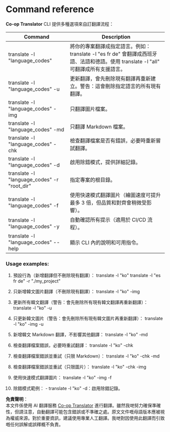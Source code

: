 <!--
CO_OP_TRANSLATOR_METADATA:
{
  "original_hash": "b38d8f042530a4bc872def7cb2c141cd",
  "translation_date": "2025-06-12T11:24:56+00:00",
  "source_file": "getting_started/command-reference.md",
  "language_code": "hk"
}
-->
# Command reference
**Co-op Translator** CLI 提供多種選項來自訂翻譯流程：

Command                                       | Description
----------------------------------------------|-------------------------------------------------------------------------------------------------------------------------------------------------------------------------------------------------------
translate -l "language_codes"                 | 將你的專案翻譯成指定語言。例如：translate -l "es fr de" 會翻譯成西班牙語、法語和德語。使用 translate -l "all" 可翻譯成所有支援語言。
translate -l "language_codes" -u              | 更新翻譯，會先刪除現有翻譯再重新建立。警告：這會刪除指定語言的所有現有翻譯。
translate -l "language_codes" -img            | 只翻譯圖片檔案。
translate -l "language_codes" -md             | 只翻譯 Markdown 檔案。
translate -l "language_codes" -chk            | 檢查翻譯檔案是否有錯誤，必要時重新嘗試翻譯。
translate -l "language_codes" -d              | 啟用除錯模式，提供詳細記錄。
translate -l "language_codes" -r "root_dir"   | 指定專案的根目錄。
translate -l "language_codes" -f              | 使用快速模式翻譯圖片（繪圖速度可提升最多 3 倍，但品質和對齊會稍微受影響）。
translate -l "language_codes" -y              | 自動確認所有提示（適用於 CI/CD 流程）。
translate -l "language_codes" --help          | 顯示 CLI 內的說明和可用指令。

### Usage examples:

  1. 預設行為（新增翻譯但不刪除現有翻譯）：   translate -l "ko"    translate -l "es fr de" -r "./my_project"

  2. 只新增韓文圖片翻譯（不刪除現有翻譯）：    translate -l "ko" -img

  3. 更新所有韓文翻譯（警告：會先刪除所有現有韓文翻譯再重新翻譯）：    translate -l "ko" -u

  4. 只更新韓文圖片（警告：會先刪除所有現有韓文圖片再重新翻譯）：    translate -l "ko" -img -u

  5. 新增韓文 Markdown 翻譯，不影響其他翻譯：    translate -l "ko" -md

  6. 檢查翻譯檔案錯誤，必要時重試翻譯： translate -l "ko" -chk

  7. 檢查翻譯檔案錯誤並重試（只限 Markdown）： translate -l "ko" -chk -md

  8. 檢查翻譯檔案錯誤並重試（只限圖片）： translate -l "ko" -chk -img

  9. 使用快速模式翻譯圖片：    translate -l "ko" -img -f

  10. 除錯模式範例： - translate -l "ko" -d：啟用除錯記錄。

**免責聲明**：  
本文件係使用 AI 翻譯服務 [Co-op Translator](https://github.com/Azure/co-op-translator) 進行翻譯。雖然我哋努力確保準確性，但請注意，自動翻譯可能包含錯誤或不準確之處。原文文件嘅母語版本應被視為權威來源。對於重要資訊，建議使用專業人工翻譯。我哋對因使用此翻譯而引致嘅任何誤解或誤釋概不負責。